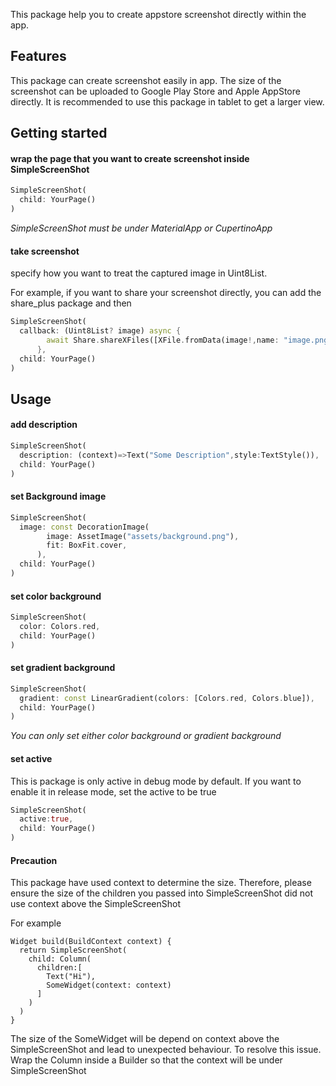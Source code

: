 This package help you to create appstore screenshot directly within the app.

## Features

This package can create screenshot easily in app. The size of the screenshot can be uploaded to Google Play Store and Apple AppStore directly. 
It is recommended to use this package in tablet to get a larger view.



## Getting started

#### wrap the page that you want to create screenshot inside SimpleScreenShot

```Dart
SimpleScreenShot(
  child: YourPage()
)
```
*SimpleScreenShot must be under MaterialApp or CupertinoApp*


#### take screenshot
specify how you want to treat the captured image in Uint8List.

For example, if you want to share your screenshot directly, you can add the share_plus package and then
```Dart
SimpleScreenShot(
  callback: (Uint8List? image) async {
        await Share.shareXFiles([XFile.fromData(image!,name: "image.png", mimeType: "png")]);
      },
  child: YourPage()
)
```



## Usage

#### add description
```Dart
SimpleScreenShot(
  description: (context)=>Text("Some Description",style:TextStyle()),
  child: YourPage()
)
```

#### set Background image
```Dart
SimpleScreenShot(
  image: const DecorationImage(
        image: AssetImage("assets/background.png"),
        fit: BoxFit.cover,
      ),
  child: YourPage()
)
```

#### set color background
```Dart
SimpleScreenShot(
  color: Colors.red,
  child: YourPage()
)
```

#### set gradient background
```Dart
SimpleScreenShot(
  gradient: const LinearGradient(colors: [Colors.red, Colors.blue]),
  child: YourPage()
)
```
*You can only set either color background or gradient background*


#### set active
This is package is only active in debug mode by default.
If you want to enable it in release mode, set the active to be true
```Dart
SimpleScreenShot(
  active:true,
  child: YourPage()
)
```

#### Precaution
This package have used context to determine the size. Therefore, please ensure the size of the children you passed into SimpleScreenShot did not use context above the SimpleScreenShot

For example
```
Widget build(BuildContext context) {
  return SimpleScreenShot(
    child: Column(
      children:[
        Text("Hi"),
        SomeWidget(context: context)
      ]
    )
  )
}
```
The size of the SomeWidget will be depend on context above the SimpleScreenShot and lead to unexpected behaviour.
To resolve this issue. Wrap the Column inside a Builder so that the context will be under SimpleScreenShot




